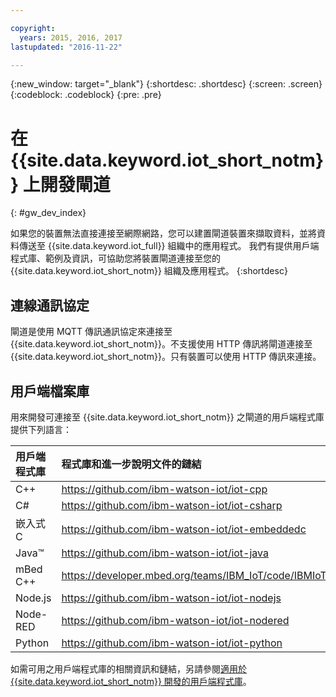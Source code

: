 ```yaml
---

copyright:
  years: 2015, 2016, 2017
lastupdated: "2016-11-22"

---
```


{:new_window: target="_blank"}
{:shortdesc: .shortdesc}
{:screen: .screen}
{:codeblock: .codeblock}
{:pre: .pre}

# 在 {{site.data.keyword.iot_short_notm}} 上開發閘道
{: #gw_dev_index}

如果您的裝置無法直接連接至網際網路，您可以建置閘道裝置來擷取資料，並將資料傳送至 {{site.data.keyword.iot_full}} 組織中的應用程式。
我們有提供用戶端程式庫、範例及資訊，可協助您將裝置閘道連接至您的 {{site.data.keyword.iot_short_notm}} 組織及應用程式。
{:shortdesc}

## 連線通訊協定
閘道是使用 MQTT 傳訊通訊協定來連接至 {{site.data.keyword.iot_short_notm}}。不支援使用 HTTP 傳訊將閘道連接至 {{site.data.keyword.iot_short_notm}}。只有裝置可以使用 HTTP 傳訊來連接。

## 用戶端檔案庫
用來開發可連接至 {{site.data.keyword.iot_short_notm}} 之閘道的用戶端程式庫提供下列語言：

|用戶端程式庫 |程式庫和進一步說明文件的鏈結
|:---|:---
|C++| https://github.com/ibm-watson-iot/iot-cpp
|C#| https://github.com/ibm-watson-iot/iot-csharp
|嵌入式 C| https://github.com/ibm-watson-iot/iot-embeddedc
|Java™|https://github.com/ibm-watson-iot/iot-java
|mBed C++|https://developer.mbed.org/teams/IBM_IoT/code/IBMIoTF/
|Node.js|https://github.com/ibm-watson-iot/iot-nodejs
|Node-RED|https://github.com/ibm-watson-iot/iot-nodered
|Python|https://github.com/ibm-watson-iot/iot-python

如需可用之用戶端程式庫的相關資訊和鏈結，另請參閱[適用於 {{site.data.keyword.iot_short_notm}} 開發的用戶端程式庫](../iot_platform_client_lib.html)。
